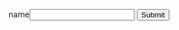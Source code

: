 <!DOCTYPE html>
<html>
<body>

<?php
echo "My first PHP script! jhtuahef"; ?>
<form method="post" action="w.php">
name<input type="text" name="name">
<input type="submit" name="submit">
</form>


</body>
</html>
